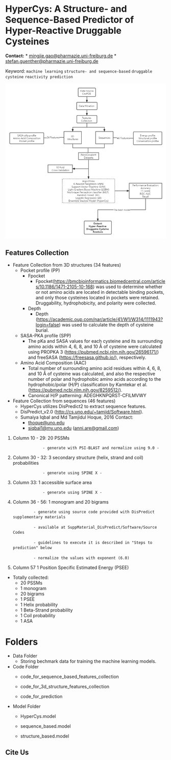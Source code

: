 # HyperCys: A Structure- and Sequence-Based Predictor of Hyper-Reactive Druggable Cysteines

**Contact:**
        * mingjie.gao@pharmazie.uni-freiburg.de
        * stefan.guenther@pharmazie.uni-freiburg.de

Keyword: `machine learning` `structure- and sequence-based` `druggable cysteine` `reactivity prediction`

![image](https://github.com/mingjie-tech/HyperCys/blob/master/data/flowchart.png)

## Features Collection
* Feature Collection from 3D structures (34 features)
    * Pocket profile (PP)
        * Fpocket
            * Fpocket(https://bmcbioinformatics.biomedcentral.com/articles/10.1186/1471-2105-10-168) was used to determine whether or not amino acids are located in detectable binding pockets, and only those cysteines located in pockets were retained. Druggability, hydrophobicity, and polarity were collected.
       * Depth 
            * Depth (https://academic.oup.com/nar/article/41/W1/W314/1111943?login=false) was used to calculate the depth of cysteine burial.
    * SASA-PKA profile (SPP)
        * The pKa and SASA values for each cysteine and its surrounding amino acids within 4, 6, 8, and 10 Å of cysteine were calculated using PROPKA 3 (https://pubmed.ncbi.nlm.nih.gov/26596171/) and freeSASA (https://freesasa.github.io/), respectively.
    * Amino Acid Composition (AAC)
        * Total number of surrounding amino acid residues within 4, 6, 8, and 10 Å of cysteine was calculated, and also the respective number of polar and hydrophobic amino acids according to the hydrophobic/polar (H/P) classification by Kamtekar et al. (https://pubmed.ncbi.nlm.nih.gov/8259512/).
        * Canonical H/P patterning: ADEGHKNPQRST-CFILMVWY
* Feature Collection from sequences (46 features)
    * HyperCys utilizes DisPredict2 to extract sequence features.
    * DisPredict_v2.0 (http://cs.uno.edu/~tamjid/Software.html).
    * Sumaiya Iqbal and Md Tamjidul Hoque, 2016
    Contact:
    	* thoque@uno.edu
    	* siqbal1@my.uno.edu (anni.are@gmail.com)
1) Column 10 - 29: 20 PSSMs

					- generate with PSI-BLAST and normalize using 9.0 -	
										
2) Column 30 - 32: 3 secondary structure (helix, strand and coil) probabilities

					- generate using SPINE X -
					
3) Column 33: 1 accessible surface area

					- generate using SPINE X -
				

4) Column 36 - 56: 1 monogram and 20 bigrams

				- generate using source code provided with DisPredict supplementary materials

				- available at SuppMaterial_DisPredict/Software/Source Codes

				- guidelines to execute it is described in "Steps to prediction" below

				- normalize the values with exponent (6.0)


5) Column 57
1 Position Specific Estimated Energy (PSEE)
* Totally collected:
    * 20 PSSMs
    * 1 monogram
    * 20 bigrams
    * 1 PSEE
    * 1 Helix probability
    * 1 Beta-Strand probability
    * 1 Coil probability
    * 1 ASA
    
# Folders
 * Data Folder
    * Storing bechmark data for training the machine learning models.
 * Code Folder
    * code_for_sequence_based_features_collection

    * code_for_3d_structure_features_collection

    * code_for_prediction
* Model Folder
    * HyperCys.model

    * sequence_based.model

    * structure_based.model
## Cite Us
